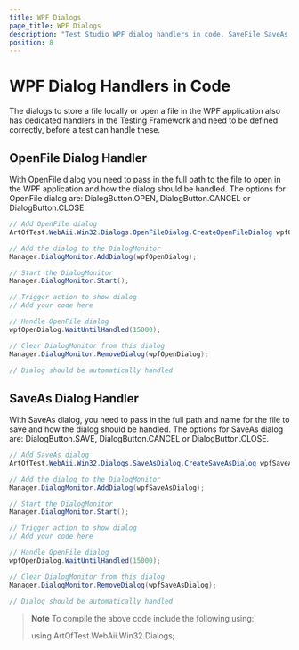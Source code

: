 ```yaml
---
title: WPF Dialogs
page_title: WPF Dialogs
description: "Test Studio WPF dialog handlers in code. SaveFile SaveAs dialog handler in WPF coded test. OpenFile dialog handler in WPF coded test."
position: 8
---
```

# WPF Dialog Handlers in Code

The dialogs to store a file locally or open a file in the WPF application also has dedicated handlers in the Testing Framework and need to be defined correctly, before a test can handle these.

## OpenFile Dialog Handler

With OpenFile dialog you need to pass in the full path to the file to open in the WPF application and how the dialog should be handled. The options for OpenFile dialog are: DialogButton.OPEN, DialogButton.CANCEL or DialogButton.CLOSE.

```C#
// Add OpenFile dialog
ArtOfTest.WebAii.Win32.Dialogs.OpenFileDialog.CreateOpenFileDialog wpfOpenDialog = ArtOfTest.WebAii.Win32.Dialogs.OpenFileDialog.CreateOpenFileDialog(ActiveApplication, DialogButton.OPEN, @"d:\name");

// Add the dialog to the DialogMonitor
Manager.DialogMonitor.AddDialog(wpfOpenDialog);

// Start the DialogMonitor
Manager.DialogMonitor.Start();

// Trigger action to show dialog
// Add your code here

// Handle OpenFile dialog
wpfOpenDialog.WaitUntilHandled(15000);

// Clear DialogMonitor from this dialog
Manager.DialogMonitor.RemoveDialog(wpfOpenDialog);
  
// Dialog should be automatically handled
```

## SaveAs Dialog Handler

With SaveAs dialog, you need to pass in the full path and name for the file to save and how the dialog should be handled. The options for SaveAs dialog are: DialogButton.SAVE, DialogButton.CANCEL or DialogButton.CLOSE.

```C#
// Add SaveAs dialog
ArtOfTest.WebAii.Win32.Dialogs.SaveAsDialog.CreateSaveAsDialog wpfSaveAsDialog = ArtOfTest.WebAii.Win32.Dialogs.SaveAsDialog.CreateSaveAsDialog(ActiveApplication, DialogButton.SAVE, @"d:\name");

// Add the dialog to the DialogMonitor
Manager.DialogMonitor.AddDialog(wpfSaveAsDialog);

// Start the DialogMonitor
Manager.DialogMonitor.Start();

// Trigger action to show dialog
// Add your code here

// Handle OpenFile dialog
wpfOpenDialog.WaitUntilHandled(15000);

// Clear DialogMonitor from this dialog
Manager.DialogMonitor.RemoveDialog(wpfSaveAsDialog);
  
// Dialog should be automatically handled

```

> **Note** To compile the above code include the following using:
>
> using ArtOfTest.WebAii.Win32.Dialogs;
